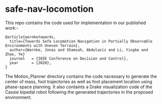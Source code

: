 # safe-nav-locomotion

This repo contains the code used for implementation in our published work:-
```
@article{warnketowards,
  title={Towards Safe Locomotion Navigation in Partially Observable Environments with Uneven Terrain},
  author={Warnke, Jonas and Shamsah, Abdulaziz and Li, Yingke and Zhao, Ye}
  journal   = {IEEE Conference on Decision and Control},
  year      = {2020},
}
```


The Motion_Planner directory contains the code nacessary to generate the center of mass, foot trajectories as well as foot placement location using phase-space planning. It also containts a Drake visualization code of the Cassie bipedal robot following the generated trajectories in the proposed environment.
